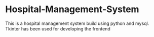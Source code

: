 # Hospital-Management-System
This is a hospital management system build using python and mysql. Tkinter has been used for developing the frontend
